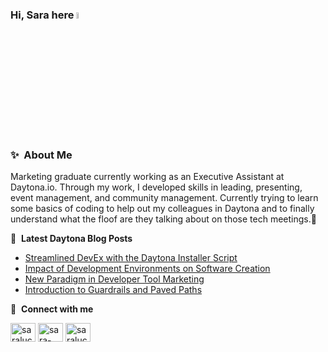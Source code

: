 ### Hi, Sara here <a><img src="https://media.giphy.com/media/hvRJCLFzcasrR4ia7z/giphy.gif" width="5%"></a>

### ✨&nbsp; About Me

Marketing graduate currently working as an Executive Assistant at Daytona.io. Through my work, I developed skills in leading, presenting, event management, and community management. Currently trying to learn some basics of coding to help out my colleagues in Daytona and to finally understand what the floof are they talking about on those tech meetings.🥲

📝 &nbsp;**Latest Daytona Blog Posts**
<!-- BLOG-POST-LIST:START -->
- [Streamlined DevEx with the Daytona Installer Script](https://www.daytona.io/dotfiles/streamlined-devex-with-the-daytona-installer-script)
- [Impact of Development Environments on Software Creation](https://www.daytona.io/dotfiles/impact-of-development-environments-on-software-creation)
- [New Paradigm in Developer Tool Marketing](https://www.daytona.io/dotfiles/new-paradigm-in-developer-tool-marketing)
- [Introduction to Guardrails and Paved Paths](https://www.daytona.io/dotfiles/introduction-to-guardrails-and-paved-paths)
<!-- BLOG-POST-LIST:END -->

🔗 &nbsp;**Connect with me**
<p align="left">
<a href="https://twitter.com/saralucijad" target="blank"><img align="center" src="https://raw.githubusercontent.com/rahuldkjain/github-profile-readme-generator/master/src/images/icons/Social/twitter.svg" alt="saralucijad" height="30" width="40" /></a>
<a href="https://www.linkedin.com/in/sara-lucija-dragicevic/" target="blank"><img align="center" src="https://raw.githubusercontent.com/rahuldkjain/github-profile-readme-generator/master/src/images/icons/Social/linked-in-alt.svg" alt="sara-lucija-dragicevic" height="30" width="40" /></a>
<a href="https://instagram.com/saralucijad" target="blank"><img align="center" src="https://raw.githubusercontent.com/rahuldkjain/github-profile-readme-generator/master/src/images/icons/Social/instagram.svg" alt="saralucijad" height="30" width="40" /></a>

